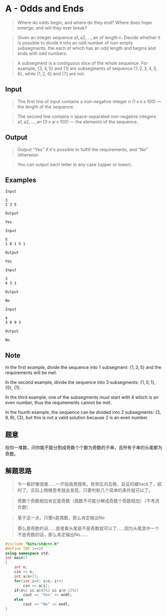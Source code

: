 # A - Odds and Ends 
> Where do odds begin, and where do they end? Where does hope emerge, and will they ever break?

> Given an integer sequence a1, a2, ..., an of length n. Decide whether it is possible to divide it into an odd number of non-empty subsegments, the each of which has an odd length and begins and ends with odd numbers.

> A subsegment is a contiguous slice of the whole sequence. For example, {3, 4, 5} and {1} are subsegments of sequence {1, 2, 3, 4, 5, 6}, while {1, 2, 4} and {7} are not.

## Input
> The first line of input contains a non-negative integer n (1 ≤ n ≤ 100) — the length of the sequence.

> The second line contains n space-separated non-negative integers a1, a2, ..., an (0 ≤ ai ≤ 100) — the elements of the sequence.

## Output
> Output "Yes" if it's possible to fulfill the requirements, and "No" otherwise.

> You can output each letter in any case (upper or lower).

## Examples
`Input`
```
3
1 3 5
```
`Output`
```
Yes
```
`Input`
```
5
1 0 1 5 1
```
`Output`
```
Yes
```
`Input`
```
3
4 3 1
```
`Output`
```
No
```
`Input`
```
4
3 9 9 3
```
`Output`
```
No
```
## Note
In the first example, divide the sequence into 1 subsegment: {1, 3, 5} and the requirements will be met.

In the second example, divide the sequence into 3 subsegments: {1, 0, 1}, {5}, {1}.

In the third example, one of the subsegments must start with 4 which is an even number, thus the requirements cannot be met.

In the fourth example, the sequence can be divided into 2 subsegments: {3, 9, 9}, {3}, but this is not a valid solution because 2 is an even number.

## 题意
给你一堆数，问你能不能分割成奇数个个数为奇数的子串，且所有子串的头尾都为奇数。


## 解题思路
> 乍一看好像很难……一开始我用搜索，枚举区间去做，妥妥的被hack了，超时了。实际上稍微思考就会发现，只要判断几个简单的条件就可以了。

> 奇数个奇数相加肯定是奇数（偶数不可能分解成奇数个奇数相加）（不考虑负数）

> 基于这一点，只要n是偶数，那么肯定输出No

> 那么是奇数的话……直接看头尾是不是奇数就可以了……因为头尾其中一个不是奇数的话，那么肯定输出No……


```cpp
#include "bits/stdc++.h"
#define INF 1<<29
using namespace std;
int main()
{
	int n;
	cin >> n;
	int a[n+2];
	for(int i=0; i<n; i++)
		cin >> a[i];
	if(n%2 && a[0]%2 && a[n-1]%2)
		cout << "Yes" << endl;
	else
		cout << "No" << endl;
}
```
